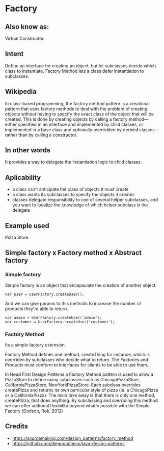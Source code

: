# Factory


## Also know as:
Virtual Constructor

## Intent

Define an interface for creating an object, but let subclasses decide which class to instantiate. Factory Method lets a class defer instantiation to subclasses.

## Wikipedia

In class-based programming, the factory method pattern is a creational pattern that uses factory methods to deal with the problem of creating objects without having to specify the exact class of the object that will be created. This is done by creating objects by calling a factory method—either specified in an interface and implemented by child classes, or implemented in a base class and optionally overridden by derived classes—rather than by calling a constructor.

## In other words

It provides a way to delegate the instantiation logic to child classes.


## Aplicability


- a class can't anticipate the class of objects it must create
- a class wants its subclasses to specify the objects it creates
- classes delegate responsibility to one of several helper subclasses, and you want to localize the knowledge of which helper subclass is the delegate

## Example used

Pizza Store


## Simple factory x Factory method x Abstract factory

### Simple factory

Simple factory is an object that encapsulate the creation of another object.

```
var user = UserFactory.createUser();
```

And we can give params to this methods to increase the number of products they're able to return.

```
var admin = UserFactory.createUser('admin');
var customer = UserFactory.createUser('customer');
```

### Factory Method
Its a simple factory extension. 

Factory Method defines one method, createThing for instance, which is overriden by subclasses who decide what to return. The Factories and Products must conform to interfaces for clients to be able to use them.

In Head First Design Patterns a Factory Method pattern is used to allow a PizzaStore to define many subclasses such as ChicagoPizzaStore, CaliforniaPizzaStore, NewYorkPizzaStore. Each subclass overrides createPizza and returns its own particular style of pizza (ie: a ChicagoPizza or a CaliforniaPizza). The main take away is that there is only one method, createPizza, that does anything. By subclassing and overriding this method we can offer aditional flexibility beyond what's possible with the Simple Factory (Dodson, Rob, 2012) 

## Credits

- https://sourcemaking.com/design_patterns/factory_method
- https://github.com/diegopacheco/java-design-patterns